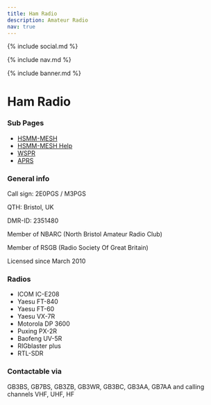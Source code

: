 ```yaml
---
title: Ham Radio
description: Amateur Radio
nav: true
---
```


{% include social.md %}

{% include nav.md %}

{% include banner.md %}

# Ham Radio

### Sub Pages

* [HSMM-MESH](https://2e0pgs.github.io/hsmm_mesh.html)
* [HSMM-MESH Help](https://2e0pgs.github.io/hsmm_mesh_help.html)
* [WSPR](https://2e0pgs.github.io/wspr.html)
* [APRS](https://2e0pgs.github.io/aprs.html)

### General info

Call sign: 2E0PGS / M3PGS

QTH: Bristol, UK

DMR-ID: 2351480

Member of NBARC (North Bristol Amateur Radio Club)

Member of RSGB (Radio Society Of Great Britain)

Licensed since March 2010

### Radios

* ICOM IC-E208
* Yaesu FT-840
* Yaesu FT-60
* Yaesu VX-7R
* ​Motorola DP 3600
* Puxing PX-2R
* Baofeng UV-5R
* RIGblaster plus
* RTL-SDR

### Contactable via
GB3BS, ﻿GB7BS﻿, GB3ZB, GB3WR, GB3BC, GB3AA, GB7AA and calling channels VHF, UHF, HF
